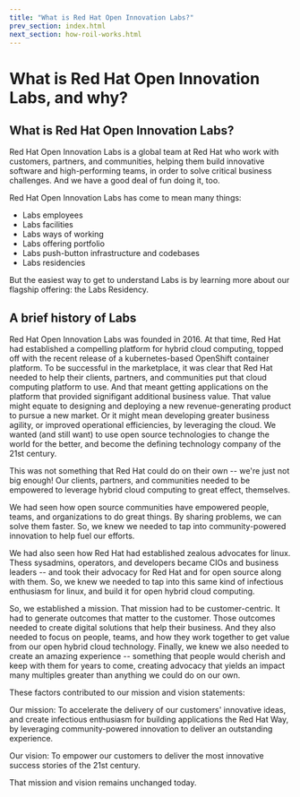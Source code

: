 ```yaml
---
title: "What is Red Hat Open Innovation Labs?"
prev_section: index.html
next_section: how-roil-works.html
---
```


What is Red Hat Open Innovation Labs, and why?
=============================================

What is Red Hat Open Innovation Labs?
-------------------------------------
Red Hat Open Innovation Labs is a global team at Red Hat who work with customers, partners, and communities, helping them build innovative software and high-performing teams, in order to solve critical business challenges. And we have a good deal of fun doing it, too.

Red Hat Open Innovation Labs has come to mean many things:
* Labs employees
* Labs facilities
* Labs ways of working
* Labs offering portfolio
* Labs push-button infrastructure and codebases
* Labs residencies

<!-- TODO: link to Labs Residency -->
But the easiest way to get to understand Labs is by learning more about our flagship offering: the Labs Residency.


A brief history of Labs
---------------------------------
Red Hat Open Innovation Labs was founded in 2016. At that time, Red Hat had established a compelling platform for hybrid cloud computing, topped off with the recent release of a kubernetes-based OpenShift container platform. To be successful in the marketplace, it was clear that Red Hat needed to help their clients, partners, and communities put that cloud computing platform to use. And that meant getting applications on the platform that provided signifigant additional business value. That value might equate to designing and deploying a new revenue-generating product to pursue a new market. Or it might mean developing greater business agility, or improved operational efficiencies, by leveraging the cloud. We wanted (and still want) to use open source technologies to change the world for the better, and become the defining technology company of the 21st century.

This was not something that Red Hat could do on their own -- we're just not big enough! Our clients, partners, and communities needed to be empowered to leverage hybrid cloud computing to great effect, themselves. 

We had seen how open source communities have empowered people, teams, and organizations to do great things. By sharing problems, we can solve them faster. So, we knew we needed to tap into community-powered innovation to help fuel our efforts.

We had also seen how Red Hat had established zealous advocates for linux. Thess sysadmins, operators, and developers became CIOs and business leaders -- and took their advocacy for Red Hat and for open source along with them. So, we knew we needed to tap into this same kind of infectious enthusiasm for linux, and build it for open hybrid cloud computing.

So, we established a mission. That mission had to be customer-centric. It had to generate outcomes that matter to the customer. Those outcomes needed to create digital solutions that help their business. And they also needed to focus on people, teams, and how they work together to get value from our open hybrid cloud technology. Finally, we knew we also needed to create an amazing experience -- something that people would cherish and keep with them for years to come, creating advocacy that yields an impact many multiples greater than anything we could do on our own.

These factors contributed to our mission and vision statements:

Our mission:
To accelerate the delivery of our customers' innovative ideas, and create infectious enthusiasm for building applications the Red Hat Way, by leveraging community-powered innovation to deliver an outstanding experience.


Our vision:
To empower our customers to deliver the most innovative success stories of the 21st century.

That mission and vision remains unchanged today.